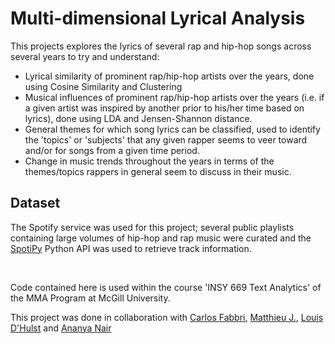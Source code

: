 # Multi-dimensional Lyrical Analysis

This projects explores the lyrics of several rap and hip-hop songs across several years to try and understand:
- Lyrical similarity of prominent rap/hip-hop artists over the years, done using Cosine Similarity and Clustering 
- Musical influences of prominent rap/hip-hop artists over the years (i.e. if a given artist was inspired by another prior to his/her time based on lyrics), done using LDA and Jensen-Shannon distance.
- General themes for which song lyrics can be classified, used to identify the 'topics' or 'subjects' that any given rapper seems to veer toward and/or for songs from a given time period.  
- Change in music trends throughout the years in terms of the themes/topics rappers in general seem to discuss in their music.

## Dataset

The Spotify service was used for this project; several public playlists containing large volumes of hip-hop and rap music were curated and the [SpotiPy](https://spotipy.readthedocs.io/en/master/) Python API was used to retrieve track information. 

<br>

Code contained here is used within the course 'INSY 669 Text Analytics' of the MMA Program at McGill University.

This project was done in collaboration with [Carlos Fabbri](https://github.com/carlosfg97), [Matthieu J.](https://github.com/matthieujac), [Louis D'Hulst](https://github.com/louis-dhulst) and [Ananya Nair](https://github.com/nairaaa09)